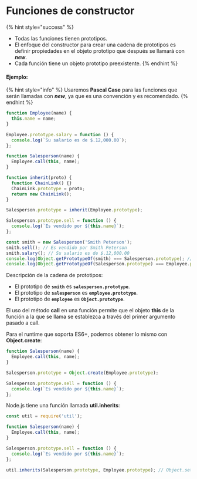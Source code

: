 # Funciones de constructor

{% hint style="success" %}
* Todas las funciones tienen prototipos.
* El enfoque del constructor para crear una cadena de prototipos es definir propiedades en el objeto prototipo que después se llamará con _**new**_.
* Cada función tiene un objeto prototipo preexistente.
{% endhint %}

#### Ejemplo:

{% hint style="info" %}
Usaremos **Pascal Case** para las funciones que serán llamadas con _**new**_, ya que es una convención y es recomendado.
{% endhint %}

```javascript
function Employee(name) {
  this.name = name;
}

Employee.prototype.salary = function () {
  console.log(`Su salario es de $.12,000.00`);
};

function Salesperson(name) {
  Employee.call(this, name);
}

function inherit(proto) {
  function ChainLink() {}
  ChainLink.prototype = proto;
  return new ChainLink();
}

Salesperson.prototype = inherit(Employee.prototype);

Salesperson.prototype.sell = function () {
  console.log(`Es vendido por ${this.name}`);
};

const smith = new Salesperson('Smith Peterson');
smith.sell(); // Es vendido por Smith Peterson
smith.salary(); // Su salario es de $.12,000.00
console.log(Object.getPrototypeOf(smith) === Salesperson.prototype); // true
console.log(Object.getPrototypeOf(Salesperson.prototype) === Employee.prototype); // true
```

Descripción de la cadena de prototipos:

* El prototipo de **`smith`** es **`salesperson.prototype`**.
* El prototipo de **`salesperson`** es **`employee.prototype`**.
* El prototipo de **`employee`** es **`Object.prototype`**.

El uso del método **call** en una función permite que el objeto **this** de la función a la que se llama se establezca a través del primer argumento pasado a call.

Para el runtime que soporta ES6+, podemos obtener lo mismo con **Object.create**:

```javascript
function Salesperson(name) {
  Employee.call(this, name);
}

Salesperson.prototype = Object.create(Employee.prototype);

Salesperson.prototype.sell = function () {
  console.log(`Es vendido por ${this.name}`);
};
```

Node.js tiene una función llamada **util.inherits**:

```javascript
const util = require('util');

function Salesperson(name) {
  Employee.call(this, name);
}

Salesperson.prototype.sell = function () {
  console.log(`Es vendido por ${this.name}`);
};

util.inherits(Salesperson.prototype, Employee.prototype); // Object.setPrototypeOf(Salesperson.prototype, Employee.prototype)
```






